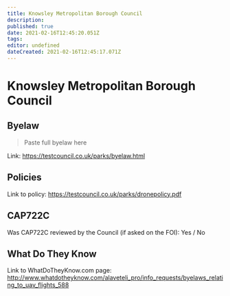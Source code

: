 ```yaml
---
title: Knowsley Metropolitan Borough Council
description: 
published: true
date: 2021-02-16T12:45:20.051Z
tags: 
editor: undefined
dateCreated: 2021-02-16T12:45:17.071Z
---
```


# Knowsley Metropolitan Borough Council


## Byelaw
> Paste full byelaw here

Link:
https://testcouncil.co.uk/parks/byelaw.html

## Policies
Link to policy:
https://testcouncil.co.uk/parks/dronepolicy.pdf

## CAP722C

Was CAP722C reviewed by the Council (if asked on the FOI): Yes / No

## What Do They Know

Link to WhatDoTheyKnow.com page:
http://www.whatdotheyknow.com/alaveteli_pro/info_requests/byelaws_relating_to_uav_flights_588

